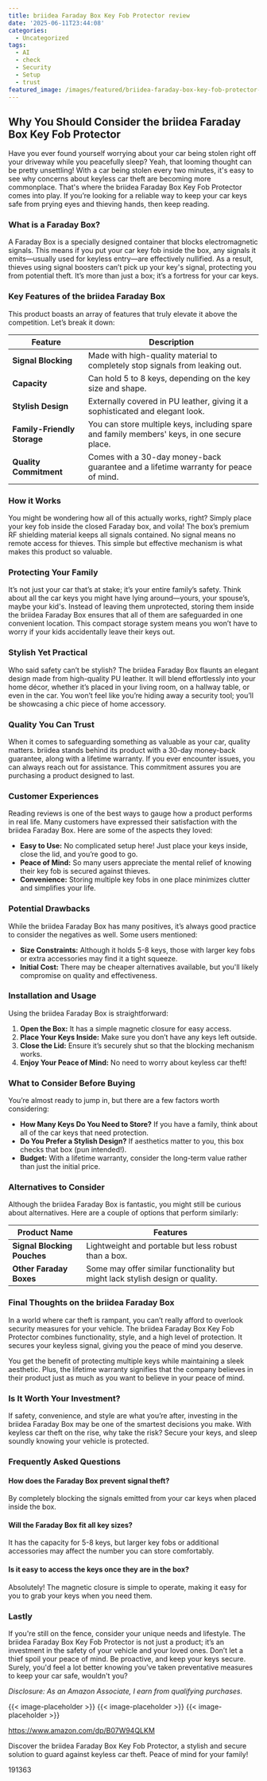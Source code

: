 ```yaml
---
title: briidea Faraday Box Key Fob Protector review
date: '2025-06-11T23:44:08'
categories:
  - Uncategorized
tags:
  - AI
  - check
  - Security
  - Setup
  - trust
featured_image: /images/featured/briidea-faraday-box-key-fob-protector-review.0&q=80&w=1080
---
```


<h2>Why You Should Consider the briidea Faraday Box Key Fob Protector</h2> <p>Have you ever found yourself worrying about your car being stolen right off your driveway while you peacefully sleep? Yeah, that looming thought can be pretty unsettling! With a car being stolen every two minutes, it's easy to see why concerns about keyless car theft are becoming more commonplace. That's where the briidea Faraday Box Key Fob Protector comes into play. If you’re looking for a reliable way to keep your car keys safe from prying eyes and thieving hands, then keep reading.</p> <p><a rel="nofollow" target="_blank" title="briidea Faraday Box Key Fob Protector, RFID Signal Blocking Box, Faraday Box Signal Blocking Shielding Box for Car Key (Capacity(5-8Keys))" href="https://www.amazon.com/dp/B07W94QLKM?tag=8118903-20" style='text-decoration: none; box-shadow: none;'></a></p> <p><a rel="nofollow" target="_blank" title="Find your new briidea Faraday Box Key Fob Protector, RFID Signal Blocking Box, Faraday Box Signal Blocking Shielding Box for Car Key (Capacity(5-8Keys)) on this page." href="https://www.amazon.com/dp/B07W94QLKM?tag=8118903-20" style='text-decoration: none; box-shadow: none;'></a></p> <h3>What is a Faraday Box?</h3> <p>A Faraday Box is a specially designed container that blocks electromagnetic signals. This means if you put your car key fob inside the box, any signals it emits—usually used for keyless entry—are effectively nullified. As a result, thieves using signal boosters can’t pick up your key's signal, protecting you from potential theft. It’s more than just a box; it’s a fortress for your car keys.</p> <h3>Key Features of the briidea Faraday Box</h3> <p>This product boasts an array of features that truly elevate it above the competition. Let’s break it down:</p> <table> <thead> <tr> <th>Feature</th> <th>Description</th> </tr> </thead> <tbody> <tr> <td><strong>Signal Blocking</strong></td> <td>Made with high-quality material to completely stop signals from leaking out.</td> </tr> <tr> <td><strong>Capacity</strong></td> <td>Can hold 5 to 8 keys, depending on the key size and shape.</td> </tr> <tr> <td><strong>Stylish Design</strong></td> <td>Externally covered in PU leather, giving it a sophisticated and elegant look.</td> </tr> <tr> <td><strong>Family-Friendly Storage</strong></td> <td>You can store multiple keys, including spare and family members' keys, in one secure place.</td> </tr> <tr> <td><strong>Quality Commitment</strong></td> <td>Comes with a 30-day money-back guarantee and a lifetime warranty for peace of mind.</td> </tr> </tbody> </table> <p><a rel="nofollow" target="_blank" title="briidea Faraday Box Key Fob Protector, RFID Signal Blocking Box, Faraday Box Signal Blocking Shielding Box for Car Key (Capacity(5-8Keys))" href="https://www.amazon.com/dp/B07W94QLKM?tag=8118903-20" style='text-decoration: none; box-shadow: none;'></a></p> <p><a rel="nofollow" target="_blank" title="Learn more about the briidea Faraday Box Key Fob Protector, RFID Signal Blocking Box, Faraday Box Signal Blocking Shielding Box for Car Key (Capacity(5-8Keys)) here." href="https://www.amazon.com/dp/B07W94QLKM?tag=8118903-20" style='text-decoration: none; box-shadow: none;'></a></p> <h3>How it Works</h3> <p>You might be wondering how all of this actually works, right? Simply place your key fob inside the closed Faraday box, and voila! The box’s premium RF shielding material keeps all signals contained. No signal means no remote access for thieves. This simple but effective mechanism is what makes this product so valuable.</p> <h3>Protecting Your Family</h3> <p>It’s not just your car that’s at stake; it’s your entire family’s safety. Think about all the car keys you might have lying around—yours, your spouse’s, maybe your kid's. Instead of leaving them unprotected, storing them inside the briidea Faraday Box ensures that all of them are safeguarded in one convenient location. This compact storage system means you won’t have to worry if your kids accidentally leave their keys out.</p> <p><a rel="nofollow" target="_blank" title="briidea Faraday Box Key Fob Protector, RFID Signal Blocking Box, Faraday Box Signal Blocking Shielding Box for Car Key (Capacity(5-8Keys))" href="https://www.amazon.com/dp/B07W94QLKM?tag=8118903-20" style='text-decoration: none; box-shadow: none;'></a></p> <h3>Stylish Yet Practical</h3> <p>Who said safety can’t be stylish? The briidea Faraday Box flaunts an elegant design made from high-quality PU leather. It will blend effortlessly into your home décor, whether it’s placed in your living room, on a hallway table, or even in the car. You won’t feel like you’re hiding away a security tool; you’ll be showcasing a chic piece of home accessory.</p> <h3>Quality You Can Trust</h3> <p>When it comes to safeguarding something as valuable as your car, quality matters. briidea stands behind its product with a 30-day money-back guarantee, along with a lifetime warranty. If you ever encounter issues, you can always reach out for assistance. This commitment assures you are purchasing a product designed to last.</p> <p><a rel="nofollow" target="_blank" title="briidea Faraday Box Key Fob Protector, RFID Signal Blocking Box, Faraday Box Signal Blocking Shielding Box for Car Key (Capacity(5-8Keys))" href="https://www.amazon.com/dp/B07W94QLKM?tag=8118903-20" style='text-decoration: none; box-shadow: none;'></a></p> <h3>Customer Experiences</h3> <p>Reading reviews is one of the best ways to gauge how a product performs in real life. Many customers have expressed their satisfaction with the briidea Faraday Box. Here are some of the aspects they loved:</p> <ul> <li> <strong>Easy to Use:</strong> No complicated setup here! Just place your keys inside, close the lid, and you’re good to go.</li> <li> <strong>Peace of Mind:</strong> So many users appreciate the mental relief of knowing their key fob is secured against thieves.</li> <li> <strong>Convenience:</strong> Storing multiple key fobs in one place minimizes clutter and simplifies your life.</li> </ul> <h3>Potential Drawbacks</h3> <p>While the briidea Faraday Box has many positives, it’s always good practice to consider the negatives as well. Some users mentioned:</p> <ul> <li> <strong>Size Constraints:</strong> Although it holds 5-8 keys, those with larger key fobs or extra accessories may find it a tight squeeze.</li> <li> <strong>Initial Cost:</strong> There may be cheaper alternatives available, but you'll likely compromise on quality and effectiveness.</li> </ul> <p><a rel="nofollow" target="_blank" title="briidea Faraday Box Key Fob Protector, RFID Signal Blocking Box, Faraday Box Signal Blocking Shielding Box for Car Key (Capacity(5-8Keys))" href="https://www.amazon.com/dp/B07W94QLKM?tag=8118903-20" style='text-decoration: none; box-shadow: none;'></a></p> <h3>Installation and Usage</h3> <p>Using the briidea Faraday Box is straightforward:</p> <ol> <li> <strong>Open the Box:</strong> It has a simple magnetic closure for easy access.</li> <li> <strong>Place Your Keys Inside:</strong> Make sure you don’t have any keys left outside.</li> <li> <strong>Close the Lid:</strong> Ensure it’s securely shut so that the blocking mechanism works.</li> <li> <strong>Enjoy Your Peace of Mind:</strong> No need to worry about keyless car theft!</li> </ol> <h3>What to Consider Before Buying</h3> <p>You’re almost ready to jump in, but there are a few factors worth considering:</p> <ul> <li> <strong>How Many Keys Do You Need to Store?</strong> If you have a family, think about all of the car keys that need protection.</li> <li> <strong>Do You Prefer a Stylish Design?</strong> If aesthetics matter to you, this box checks that box (pun intended!).</li> <li> <strong>Budget:</strong> With a lifetime warranty, consider the long-term value rather than just the initial price.</li> </ul> <h3>Alternatives to Consider</h3> <p>Although the briidea Faraday Box is fantastic, you might still be curious about alternatives. Here are a couple of options that perform similarly:</p> <table> <thead> <tr> <th>Product Name</th> <th>Features</th> </tr> </thead> <tbody> <tr> <td><strong>Signal Blocking Pouches</strong></td> <td>Lightweight and portable but less robust than a box.</td> </tr> <tr> <td><strong>Other Faraday Boxes</strong></td> <td>Some may offer similar functionality but might lack stylish design or quality.</td> </tr> </tbody> </table> <h3>Final Thoughts on the briidea Faraday Box</h3> <p>In a world where car theft is rampant, you can’t really afford to overlook security measures for your vehicle. The briidea Faraday Box Key Fob Protector combines functionality, style, and a high level of protection. It secures your keyless signal, giving you the peace of mind you deserve.</p> <p>You get the benefit of protecting multiple keys while maintaining a sleek aesthetic. Plus, the lifetime warranty signifies that the company believes in their product just as much as you want to believe in your peace of mind.</p> <h3>Is It Worth Your Investment?</h3> <p>If safety, convenience, and style are what you’re after, investing in the briidea Faraday Box may be one of the smartest decisions you make. With keyless car theft on the rise, why take the risk? Secure your keys, and sleep soundly knowing your vehicle is protected.</p> <h3>Frequently Asked Questions</h3> <h4>How does the Faraday Box prevent signal theft?</h4> <p>By completely blocking the signals emitted from your car keys when placed inside the box.</p> <h4>Will the Faraday Box fit all key sizes?</h4> <p>It has the capacity for 5-8 keys, but larger key fobs or additional accessories may affect the number you can store comfortably.</p> <h4>Is it easy to access the keys once they are in the box?</h4> <p>Absolutely! The magnetic closure is simple to operate, making it easy for you to grab your keys when you need them.</p> <h3>Lastly</h3> <p>If you're still on the fence, consider your unique needs and lifestyle. The briidea Faraday Box Key Fob Protector is not just a product; it’s an investment in the safety of your vehicle and your loved ones. Don’t let a thief spoil your peace of mind. Be proactive, and keep your keys secure. Surely, you'd feel a lot better knowing you’ve taken preventative measures to keep your car safe, wouldn't you?</p> <p><a rel="nofollow" target="_blank" title="Find your new briidea Faraday Box Key Fob Protector, RFID Signal Blocking Box, Faraday Box Signal Blocking Shielding Box for Car Key (Capacity(5-8Keys)) on this page." href="https://www.amazon.com/dp/B07W94QLKM?tag=8118903-20" style='text-decoration: none; box-shadow: none;'></a></p> <p><i>Disclosure: As an Amazon Associate, I earn from qualifying purchases.</i></p>
{{< image-placeholder >}}
{{< image-placeholder >}}
{{< image-placeholder >}}




https://www.amazon.com/dp/B07W94QLKM

Discover the briidea Faraday Box Key Fob Protector, a stylish and secure solution to guard against keyless car theft. Peace of mind for your family!

191363
